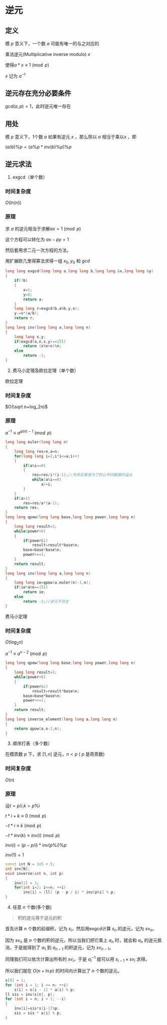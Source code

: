 # 逆元
## 定义
模 $p$ 意义下，一个数 $a$ 可能有唯一的与之对应的

乘法逆元(Multiplicative inverse modulo) $x$

使得$a*x\equiv 1 \pmod p$

$x$ 记为 $a^{-1}$

## 逆元存在充分必要条件
$gcd(a,p)=1$，此时逆元唯一存在

## 用处
模 $p$ 意义下，1个数 $a$ 如果有逆元 $x$ ，那么除以 $a$ 相当于乘以$x$ ，即

$(a/b)\%p=(a\%p*inv(b)\%p)\%p$

## 逆元求法

1. exgcd（单个数）

### 时间复杂度
$O(ln(n))$

### 原理

求 $a$ 的逆元相当于求解$ax=1 \pmod p$

这个方程可以转化为 $ax-py=1$

然后套用求二元一次方程的方法，

用扩展欧几里得算法求得一组 $x_0,y_0$ 和 $gcd$

```c++
long long exgcd(long long a,long long b,long long &x,long long &y)
{
	if(!b)
	{
		x=1;
		y=0;
		return a;
	}
	long long r=exgcd(b,a%b,y,x);
	y-=x*(a/b);
	return r;
}
long long inv(long long a,long long n)
{
    long long x,y;
    if(exgcd(a,n,x,y)==1ll)
        return (x%n+n)%n;
    else
        return -1;
}
```

2. 费马小定理及欧拉定理（单个数）

欧拉定理

### 时间复杂度
$O(\sqrt n+log_2n)$

### 原理
$a^{-1}\equiv a^{φ(n)-1} \pmod p$

```c++
long long euler(long long n)
{
    long long res=n,a=n;  
    for(long long i=2;i*i<=a;i++)
    {  
        if(a%i==0)
        {  
            res=res/i*(i-1);//先除后乘是为了防止中间数据的溢出
            while(a%i==0)
                a/=i;
        }
    }
    if(a>1)
        res=res/a*(a-1);
    return res;
}
long long qpow(long long base,long long power,long long n)
{
    long long result=1;
    while(power>0)
    {
        if(power&1)
            result=result*base%n;
        base=base*base%n;
        power>>=1;
    }
    return result;
}
long long inv(long long a,long long n)
{
    long long ie=qpow(a,euler(n)-1,n);
    if(ie*a%n==1ll)
        return ie;
    else
        return -1;//逆元不存在
}
```

费马小定理
### 时间复杂度
$O(log_2n)$

$a^{-1}\equiv a^{n-2} \pmod p$

```c++
long long qpow(long long base,long long power,long long n)
{
    long long result=1;
    while(power>0)
    {
        if(power&1)
            result=result*base%n;
        base=base*base%n;
        power>>=1;
    }
    return result;
}
long long inverse_element(long long a,long long n)
{
    return qpow(a,n-2,n);
}
```

3. 顺序打表（多个数）

在模质数 $p$ 下，求 $[1,n]$ 逆元，$n < p$ ( $p$ 是奇质数)
### 时间复杂度
$O(n)$

### 原理
设$t=p/i$,$k=p\%i$

$t*i+k\equiv 0 \pmod p$

$-t*i\equiv k \pmod p$

$-t*inv(k)\equiv inv(i) \pmod p$

$inv(i)=(p-p/i)*inv(p\%i)\%p$

$inv(1)=1$

```c++
const int N = 1e5 + 5;
int inv[N];
void inverse(int n, int p) 
{
    inv[1] = 1;
    for(int i=2; i<=n; ++i)
        inv[i] = (ll) (p - p / i) * inv[p%i] % p;
}
```

4. 任意 $n$ 个数(多个数)

>积的逆元等于逆元的积

首先计算 $n$ 个数的前缀积，记为 $s_i$，然后用exgcd计算 $s_n$ 的逆元，记为 $sv_n$。

因为 $sv_n$ 是 $n$ 个数的积的逆元，所以当我们把它乘上 $a_n$ 时，就会和 $a_n$ 的逆元抵消，于是就得到了 $a_1$ 到 $a_{n-1}$ 的积逆元，记为 $sv_{n-1}$。

同理我们可以依次计算出所有的 $sv_i$，于是 $a_i^{-1}$ 就可以用 $s_{i-1} \times sv_i$ 求得。

所以我们就在 $O(n + \ln p)$ 的时间内计算出了 $n$ 个数的逆元。

```cpp
s[0] = 1;
for (int i = 1; i <= n; ++i)
    s[i] = s[i - 1] * a[i] % p;
ll sis = inv(s[n], p);
for (int i = n; i > 1; --i)
{
    inv[i]=sis*s[i-1]%p;
    sis = sis * a[i] % p;
}
```
